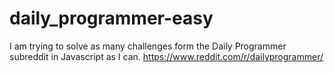 # daily_programmer-easy

I am trying to solve as many challenges form the Daily Programmer subreddit in Javascript as I can.
https://www.reddit.com/r/dailyprogrammer/
